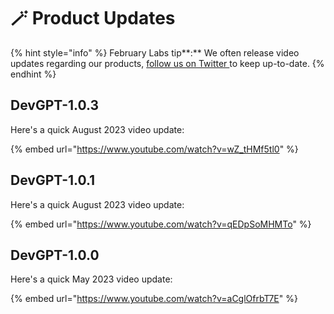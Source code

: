 # 🪄 Product Updates

{% hint style="info" %}
February Labs tip**:** We often release video updates regarding our products, [follow us on Twitter ](https://twitter.com/february\_labs)to keep up-to-date.
{% endhint %}

## DevGPT-1.0.3

Here's a quick August 2023 video update:

{% embed url="https://www.youtube.com/watch?v=wZ_tHMf5tl0" %}

## DevGPT-1.0.1

Here's a quick August 2023 video update:

{% embed url="https://www.youtube.com/watch?v=qEDpSoMHMTo" %}

## DevGPT-1.0.0

Here's a quick May 2023 video update:

{% embed url="https://www.youtube.com/watch?v=aCglOfrbT7E" %}
